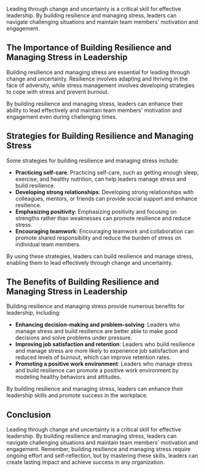 
Leading through change and uncertainty is a critical skill for effective leadership. By building resilience and managing stress, leaders can navigate challenging situations and maintain team members' motivation and engagement.

The Importance of Building Resilience and Managing Stress in Leadership
-----------------------------------------------------------------------

Building resilience and managing stress are essential for leading through change and uncertainty. Resilience involves adapting and thriving in the face of adversity, while stress management involves developing strategies to cope with stress and prevent burnout.

By building resilience and managing stress, leaders can enhance their ability to lead effectively and maintain team members' motivation and engagement even during challenging times.

Strategies for Building Resilience and Managing Stress
------------------------------------------------------

Some strategies for building resilience and managing stress include:

- **Practicing self-care**: Practicing self-care, such as getting enough sleep, exercise, and healthy nutrition, can help leaders manage stress and build resilience.
- **Developing strong relationships**: Developing strong relationships with colleagues, mentors, or friends can provide social support and enhance resilience.
- **Emphasizing positivity**: Emphasizing positivity and focusing on strengths rather than weaknesses can promote resilience and reduce stress.
- **Encouraging teamwork**: Encouraging teamwork and collaboration can promote shared responsibility and reduce the burden of stress on individual team members.

By using these strategies, leaders can build resilience and manage stress, enabling them to lead effectively through change and uncertainty.

The Benefits of Building Resilience and Managing Stress in Leadership
---------------------------------------------------------------------

Building resilience and managing stress provide numerous benefits for leadership, including:

- **Enhancing decision-making and problem-solving**: Leaders who manage stress and build resilience are better able to make good decisions and solve problems under pressure.
- **Improving job satisfaction and retention**: Leaders who build resilience and manage stress are more likely to experience job satisfaction and reduced levels of burnout, which can improve retention rates.
- **Promoting a positive work environment**: Leaders who manage stress and build resilience can promote a positive work environment by modeling healthy behaviors and attitudes.

By building resilience and managing stress, leaders can enhance their leadership skills and promote success in the workplace.

Conclusion
----------

Leading through change and uncertainty is a critical skill for effective leadership. By building resilience and managing stress, leaders can navigate challenging situations and maintain team members' motivation and engagement. Remember, building resilience and managing stress require ongoing effort and self-reflection, but by mastering these skills, leaders can create lasting impact and achieve success in any organization.
